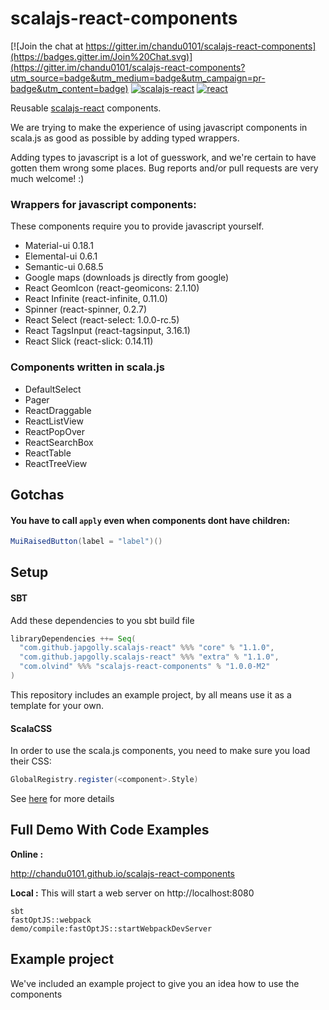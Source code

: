 scalajs-react-components
========================

[![Join the chat at https://gitter.im/chandu0101/scalajs-react-components](https://badges.gitter.im/Join%20Chat.svg)](https://gitter.im/chandu0101/scalajs-react-components?utm_source=badge&utm_medium=badge&utm_campaign=pr-badge&utm_content=badge)
[![scalajs-react](https://img.shields.io/badge/scalajs--react-1.3.1-blue.svg)](https://github.com/japgolly/scalajs-react)
[![react](https://img.shields.io/badge/react-16.7.0-blue.svg)](https://reactjs.org)

Reusable [scalajs-react](https://github.com/japgolly/scalajs-react) components.

We are trying to make the experience of using javascript components in scala.js
 as good as possible by adding typed wrappers.

Adding types to javascript is a lot of guesswork, and we're certain to have gotten them wrong
 some places. Bug reports and/or pull requests are very much welcome! :)

### Wrappers for javascript components:
These components require you to provide javascript yourself.

- Material-ui 0.18.1
- Elemental-ui 0.6.1
- Semantic-ui 0.68.5
- Google maps (downloads js directly from google)
- React GeomIcon (react-geomicons: 2.1.10)
- React Infinite (react-infinite, 0.11.0)
- Spinner (react-spinner, 0.2.7)
- React Select (react-select: 1.0.0-rc.5)
- React TagsInput (react-tagsinput, 3.16.1)
- React Slick (react-slick: 0.14.11)

### Components written in scala.js
- DefaultSelect
- Pager
- ReactDraggable
- ReactListView
- ReactPopOver
- ReactSearchBox
- ReactTable
- ReactTreeView

## Gotchas

#### You have to call `apply` even when components dont have children:
```scala
MuiRaisedButton(label = "label")()
```

## Setup

#### SBT
Add these dependencies to you sbt build file
```scala
libraryDependencies ++= Seq(
  "com.github.japgolly.scalajs-react" %%% "core" % "1.1.0",
  "com.github.japgolly.scalajs-react" %%% "extra" % "1.1.0",
  "com.olvind" %%% "scalajs-react-components" % "1.0.0-M2"
)
```

This repository includes an example project, by all means use it as a template for your own.


#### ScalaCSS
In order to use the scala.js components, you need to make sure you load their CSS:
```scala
GlobalRegistry.register(<component>.Style)
```
See [here](https://japgolly.github.io/scalacss/book/ext/react.html) for more details

## Full Demo With Code Examples

**Online :**

http://chandu0101.github.io/scalajs-react-components

**Local :** This will start a web server on http://localhost:8080
```
sbt 
fastOptJS::webpack
demo/compile:fastOptJS::startWebpackDevServer

```

## Example project

We've included an example project to give you an idea how to use the components
